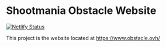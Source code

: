 # Shootmania Obstacle Website

[![Netlify Status](https://api.netlify.com/api/v1/badges/ebab201c-970a-4ac6-8a02-f78e07c1ecfa/deploy-status)](https://app.netlify.com/sites/compassionate-chandrasekhar-0e26d4/deploys)

This project is the website located at https://www.obstacle.ovh/
